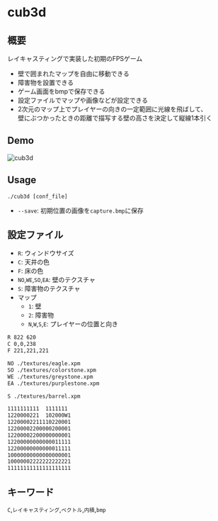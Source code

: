 # cub3d

## 概要

レイキャスティングで実装した初期のFPSゲーム

- 壁で囲まれたマップを自由に移動できる
- 障害物を設置できる
- ゲーム画面をbmpで保存できる
- 設定ファイルでマップや画像などが設定できる
- 2次元のマップ上でプレイヤーの向きの一定範囲に光線を飛ばして、<br>壁にぶつかったときの距離で描写する壁の高さを決定して縦線1本引く

## Demo

![cub3d](https://user-images.githubusercontent.com/50983708/223070480-e60124f3-72a4-4d5d-a790-36bc2d507786.gif)

## Usage

`./cub3d [conf_file]`

- `--save`: 初期位置の画像を`capture.bmp`に保存

## 設定ファイル

- `R`: ウィンドウサイズ
- `C`: 天井の色
- `F`: 床の色
- `NO`,`WE`,`SO`,`EA`: 壁のテクスチャ
- `S`: 障害物のテクスチャ
- マップ
  - `1`: 壁
  - `2`: 障害物
  - `N`,`W`,`S`,`E`: プレイヤーの位置と向き

```txt
R 822 620
C 0,0,238
F 221,221,221

NO ./textures/eagle.xpm
SO ./textures/colorstone.xpm
WE ./textures/greystone.xpm
EA ./textures/purplestone.xpm

S ./textures/barrel.xpm

1111111111  1111111
1220000221  102000W1
12200002211110220001
12200002200000200001
12200002200000000001
12200000000000011111
12200000000000011111
10000000000000000001
10000002222222222221
11111111111111111111

```

## キーワード

`C`,`レイキャスティング`,`ベクトル`,`内積`,`bmp`
